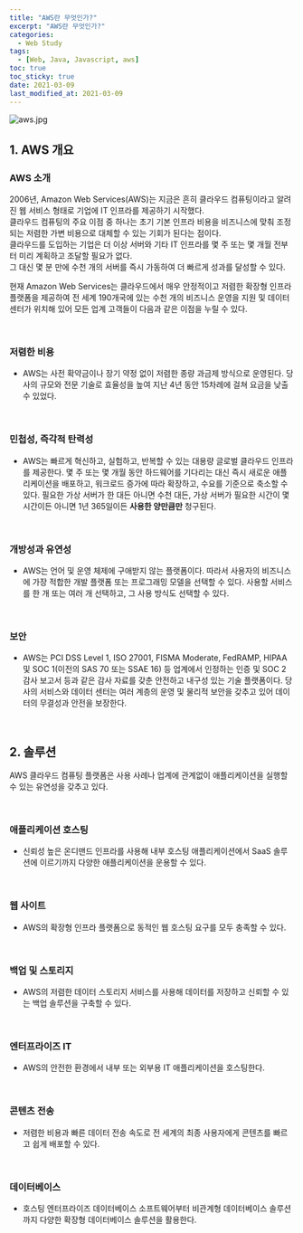 ```yaml
---
title: "AWS란 무엇인가?"
excerpt: "AWS란 무엇인가?"
categories:
  - Web Study
tags:
  - [Web, Java, Javascript, aws]
toc: true
toc_sticky: true
date: 2021-03-09
last_modified_at: 2021-03-09
---
```


![aws.jpg](https://mms.businesswire.com/media/20211212005164/en/841482/23/AWS_logo_RGB.jpg)

## 1. AWS 개요

### AWS 소개

2006년, Amazon Web Services(AWS)는 지금은 흔히 클라우드 컴퓨팅이라고 알려진 웹 서비스 형태로 기업에 IT 인프라를 제공하기 시작했다.<br>
클라우드 컴퓨팅의 주요 이점 중 하나는 초기 기본 인프라 비용을 비즈니스에 맞춰 조정되는 저렴한 가변 비용으로 대체할 수 있는 기회가 된다는 점이다.<br>
클라우드를 도입하는 기업은 더 이상 서버와 기타 IT 인프라를 몇 주 또는 몇 개월 전부터 미리 계획하고 조달할 필요가 없다.<br>
그 대신 몇 분 만에 수천 개의 서버를 즉시 가동하여 더 빠르게 성과를 달성할 수 있다.<br>

현재 Amazon Web Services는 클라우드에서 매우 안정적이고 저렴한 확장형 인프라 플랫폼을 제공하여 전 세계 190개국에 있는 수천 개의 비즈니스 운영을 지원 및 데이터 센터가 위치해 있어 모든 업계 고객들이 다음과 같은 이점을 누릴 수 있다.

<br>

### 저렴한 비용

- AWS는 사전 확약금이나 장기 약정 없이 저렴한 종량 과금제 방식으로 운영된다.
당사의 규모와 전문 기술로 효율성을 높여 지난 4년 동안 15차례에 걸쳐 요금을 낮출 수 있었다.

<br>

### 민첩성, 즉각적 탄력성

- AWS는 빠르게 혁신하고, 실험하고, 반복할 수 있는 대용량 글로벌 클라우드 인프라를 제공한다. 
몇 주 또는 몇 개월 동안 하드웨어를 기다리는 대신 즉시 새로운 애플리케이션을 배포하고, 워크로드 증가에 따라 확장하고, 수요를 기준으로 축소할 수 있다. 
필요한 가상 서버가 한 대든 아니면 수천 대든, 가상 서버가 필요한 시간이 몇 시간이든 아니면 1년 365일이든 **사용한 양만큼만** 청구된다.

<br>

### 개방성과 유연성

- AWS는 언어 및 운영 체제에 구애받지 않는 플랫폼이다. 
따라서 사용자의 비즈니스에 가장 적합한 개발 플랫폼 또는 프로그래밍 모델을 선택할 수 있다. 
사용할 서비스를 한 개 또는 여러 개 선택하고, 그 사용 방식도 선택할 수 있다.

<br>

### 보안

- AWS는 PCI DSS Level 1, ISO 27001, FISMA Moderate, FedRAMP, HIPAA 및 SOC 1(이전의 SAS 70 또는 SSAE 16) 등 업계에서 인정하는 인증 및 SOC 2 감사 보고서 등과 같은 감사 자료를 갖춘 안전하고 내구성 있는 기술 플랫폼이다. 
당사의 서비스와 데이터 센터는 여러 계층의 운영 및 물리적 보안을 갖추고 있어 데이터의 무결성과 안전을 보장한다.

<br>

## 2. 솔루션

AWS 클라우드 컴퓨팅 플랫폼은 사용 사례나 업계에 관계없이 애플리케이션을 실행할 수 있는 유연성을 갖추고 있다.

<br>

### 애플리케이션 호스팅

- 신뢰성 높은 온디맨드 인프라를 사용해 내부 호스팅 애플리케이션에서 SaaS 솔루션에 이르기까지 다양한 애플리케이션을 운용할 수 있다.

<br>

### 웹 사이트

- AWS의 확장형 인프라 플랫폼으로 동적인 웹 호스팅 요구를 모두 충족할 수 있다.

<br>

### 백업 및 스토리지

- AWS의 저렴한 데이터 스토리지 서비스를 사용해 데이터를 저장하고 신뢰할 수 있는 백업 솔루션을 구축할 수 있다.

<br>

### 엔터프라이즈 IT

- AWS의 안전한 환경에서 내부 또는 외부용 IT 애플리케이션을 호스팅한다.

<br>

### 콘텐츠 전송

- 저렴한 비용과 빠른 데이터 전송 속도로 전 세계의 최종 사용자에게 콘텐츠를 빠르고 쉽게 배포할 수 있다.

<br>

### 데이터베이스

- 호스팅 엔터프라이즈 데이터베이스 소프트웨어부터 비관계형 데이터베이스 솔루션까지 다양한 확장형 데이터베이스 솔루션을 활용한다.

<br>

